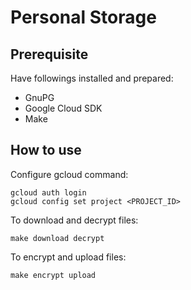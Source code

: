 Personal Storage
================

Prerequisite
------------

Have followings installed and prepared:

* GnuPG
* Google Cloud SDK
* Make

How to use
----------

Configure gcloud command:

```
gcloud auth login
gcloud config set project <PROJECT_ID>
```

To download and decrypt files:

```
make download decrypt
```

To encrypt and upload files:

```
make encrypt upload
```
